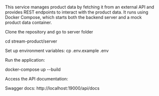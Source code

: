 This service manages product data by fetching it from an external API and provides REST endpoints to interact with the product data. It runs using Docker Compose, which starts both the backend server and a mock product data container.

Clone the repository and go to server folder

cd stream-product/server

Set up environment variables:
cp .env.example .env

Run the application:

docker-compose up --build

Access the API documentation:

Swagger docs: http://localhost:19000/api/docs
